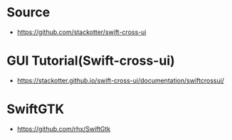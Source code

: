 # Source

- https://github.com/stackotter/swift-cross-ui

# GUI Tutorial(Swift-cross-ui)

- https://stackotter.github.io/swift-cross-ui/documentation/swiftcrossui/

# SwiftGTK
- https://github.com/rhx/SwiftGtk
